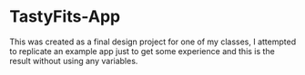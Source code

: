 # TastyFits-App
This was created as a final design project for one of my classes, I attempted to replicate an example app just to get some experience and this is the result without using any variables.
